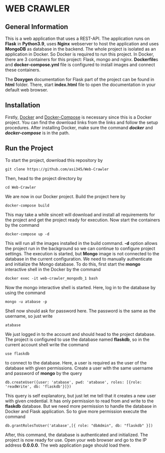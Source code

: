 # WEB CRAWLER

## General Information

This is a web application that uses a REST-API. The application runs on **Flask** in **Python3.9**, uses
**Nginx** webserver to host the application and uses **MongoDB** as database in the backend. The
whole project is isolated as an application in Docker. So Docker is required to run this project. In
Docker, there are 3 containers for this project: Flask, mongo and nginx. **Dockerfile**s and
**docker-compose.yml** file is configured to install images and connect these containers.

The **Doxygen** documentation for Flask part of the project can be found in **html** folder. There,
start **index.html** file to open the documentation in your default web browser.

## Installation

Firstly, [Docker](https://www.docker.com) and [Docker-Compose](https://docs.docker.com/compose/install/) is necessary since this is a Docker project. You can find the download links from the links and follow the setup procedures. After installing Docker, make sure the command ***docker*** and ***docker-compose*** is in the path.

## Run the Project

To start the project, download this repository by

    git clone https://github.com/asi345/Web-Crawler

Then, head to the project directory by

    cd Web-Crawler

We are now in our Docker project. Build the project here by

    docker-compose build

This may take a while sinceit will download and install all requirements for the project and get
the project ready for execution. Now start the containers by the command

    docker-compose up -d

This will run all the images installed in the build command. **-d** option allows the project run in
the background so we can continue to configure project settings. The execution is started, but
**Mongo** image is not connected to the database in the current configuration. We need to manually
authenticate and initialize the Mongo database. To do this, first start the **mongo** interactive
shell in the Docker by the command

    docker exec -it web-crawler_mongodb_1 bash

Now the mongo interactive shell is started. Here, log in to the database by using the command

    mongo -u atabase -p

Shell now should ask for password here. The password is the same as the username, so just write

    atabase

We just logged in to the account and should head to the project database. The project is configured
to use the database named **flaskdb**, so in the current account shell write the command

    use flaskdb

to connect to the database. Here, a user is required as the user of the database with given
permissions. Create a user with the same username and password of **mongo** by the query

    db.createUser({user: 'atabase', pwd: 'atabase', roles: [{role: 'readWrite', db: 'flaskdb'}]})

This query is self explanatory, but just let me tell that it creates a new user with given
credential. It has only permission to read from and write to the **flaskdb** database. But we need
more permission to handle the database in Docker and Flask application. So to give more permission
execute the command

    db.grantRolesToUser('atabase',[{ role: "dbAdmin", db: "flaskdb" }])

After, this command, the database is authenticated and initialized. The project is now ready for
use. Open your web browser and go to the IP address **0.0.0.0**. The web application page should
load there.
